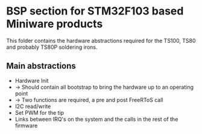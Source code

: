 # BSP section for STM32F103 based Miniware products

This folder contains the hardware abstractions required for the TS100, TS80 and probably TS80P soldering irons.

## Main abstractions

* Hardware Init
* -> Should contain all bootstrap to bring the hardware up to an operating point
* -> Two functions are required, a pre and post FreeRToS call
* I2C read/write
* Set PWM for the tip
* Links between IRQ's on the system and the calls in the rest of the firmware
